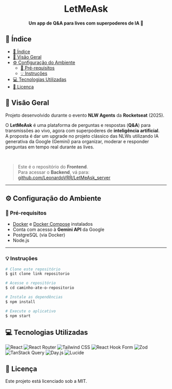 <h1 align="center">LetMeAsk</h1>

<div align="center">
  <strong>Um app de Q&A para lives com superpoderes de IA 🤖</strong>
</div>

## 📖 Índice

- [📖 Índice](#-índice)
- [🔭 Visão Geral](#-visão-geral)
- [⚙️ Configuração do Ambiente](#️-configuração-do-ambiente)
  - [📌 Pré-requisitos](#-pré-requisitos)
  - [💡 Instruções](#-instruções)
- [💻 Tecnologias Utilizadas](#-tecnologias-utilizadas)
- [📄 Licença](#-licença)

## 🔭 Visão Geral

Projeto desenvolvido durante o evento **NLW Agents** da **Rocketseat** (2025).

O **LetMeAsk** é uma plataforma de perguntas e respostas (**Q&A**) para transmissões ao vivo, agora com superpoderes de **inteligência artificial**.  
A proposta é dar um upgrade no projeto clássico das NLWs utilizando IA generativa da Google (Gemini) para organizar, moderar e responder perguntas em tempo real durante as lives.

<br/>

> Este é o repositório do **Frontend**.  
> Para acessar o **Backend**, vá para: [github.com/LeonardoVRR/LetMeAsk_server](https://github.com/LeonardoVRR/LetMeAsk_server)

---

## ⚙️ Configuração do Ambiente

### 📌 Pré-requisitos

- [Docker](https://www.docker.com/) e [Docker Compose](https://docs.docker.com/compose/) instalados
- Conta com acesso à **Gemini API** da Google
- PostgreSQL (via Docker)
- Node.js

---

### 💡 Instruções

```bash
# Clone este repositório
$ git clone link repositorio

# Acesse o repositório
$ cd caminho-ate-o-repositorio

# Instale as dependências
$ npm install

# Execute o aplicativo
$ npm start
```

## 💻 Tecnologias Utilizadas

![React](https://img.shields.io/badge/React-20232a?style=for-the-badge&logo=react&logoColor=61dafb)
![React Router](https://img.shields.io/badge/React_Router-CA4245?style=for-the-badge&logo=react-router&logoColor=white)
![Tailwind CSS](https://img.shields.io/badge/TailwindCSS-06B6D4?style=for-the-badge&logo=tailwindcss&logoColor=white)
![React Hook Form](https://img.shields.io/badge/React_Hook_Form-EC5990?style=for-the-badge&logo=reacthookform&logoColor=white)
![Zod](https://img.shields.io/badge/Zod-4B5563?style=for-the-badge)
![TanStack Query](https://img.shields.io/badge/React_Query-FF4154?style=for-the-badge&logo=react-query&logoColor=white)
![Day.js](https://img.shields.io/badge/Day.js-FFBB00?style=for-the-badge)
![Lucide](https://img.shields.io/badge/Lucide_React-000000?style=for-the-badge)

## 📄 Licença

Este projeto está licenciado sob a MIT.